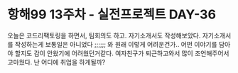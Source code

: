 # 항해99 13주차 - 실전프로젝트 DAY-36

오늘은 코드리팩토링을 하면서, 팀회의도 하고. 자기소개서도 작성해보았다.
자기소개서를 작성하는게 보통일은 아니었다 ;;;;;;
와 원래 이렇게 어려운건가..
어떤 이야기를 담아야 할지도 감이 안왔기에 어려웠던거같다.
여자친구가 퇴근하고와서 많이 조언해주어서 고마웠다.
난 어디에 취업을 하게될까?
